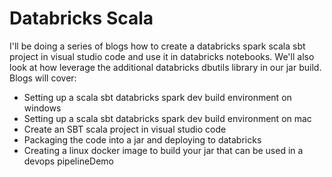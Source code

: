 # Databricks Scala 

I'll be doing a series of blogs how to create a databricks spark scala sbt project in visual studio code and use it in databricks notebooks. We'll also look at how leverage the additional databricks dbutils library in our jar build. Blogs will cover:

- Setting up a scala sbt databricks spark dev build environment on windows
- Setting up a scala sbt databricks spark dev build environment on mac
- Create an SBT scala project in visual studio code
- Packaging the code into a jar and deploying to databricks
- Creating a linux docker image to build your jar that can be used in a devops pipelineDemo
